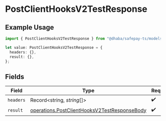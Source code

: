 # PostClientHooksV2TestResponse

## Example Usage

```typescript
import { PostClientHooksV2TestResponse } from "@dhaba/safepay-ts/models/operations";

let value: PostClientHooksV2TestResponse = {
  headers: {},
  result: {},
};
```

## Fields

| Field                                                                                                        | Type                                                                                                         | Required                                                                                                     | Description                                                                                                  |
| ------------------------------------------------------------------------------------------------------------ | ------------------------------------------------------------------------------------------------------------ | ------------------------------------------------------------------------------------------------------------ | ------------------------------------------------------------------------------------------------------------ |
| `headers`                                                                                                    | Record<string, *string*[]>                                                                                   | :heavy_check_mark:                                                                                           | N/A                                                                                                          |
| `result`                                                                                                     | [operations.PostClientHooksV2TestResponseBody](../../models/operations/postclienthooksv2testresponsebody.md) | :heavy_check_mark:                                                                                           | N/A                                                                                                          |